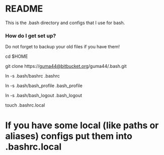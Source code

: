 # README #

This is the .bash directory and configs that I use for bash.

### How do I get set up? ###

Do not forget to backup your old files if you have them!

cd $HOME

git clone https://guma44@bitbucket.org/guma44/.bash.git

ln -s .bash/bashrc .bashrc

ln -s .bash/bash\_profile .bash\_profile

ln -s .bash/bash\_logout .bash\_logout

touch .bashrc.local

# If you have some local (like paths or aliases) configs put them into .bashrc.local #
